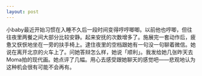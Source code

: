 ```yaml
---
layout: post
---
```


小baby最近开始习惯在入睡不久后一段时间变得哼哼唧唧。以前他也哼唧，但往往夜里两餐之间大部分比较安静。起来安抚的次数增多了。施展完一套动作后，疲惫又恹恹地坐在一旁的扶手椅上。逮住夜里的空档跟她有一句没一句聊着微信。她说在离开北京的火车上了。问她答辩怎么样，她说「顺利」。我发给她几张昨天去Moma拍的现代画。她点评了几幅。用心去感受跟她聊天的感觉吧——悲观地认为这种机会很有可能不会再有。
